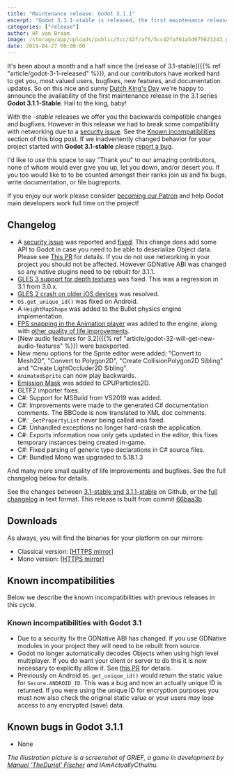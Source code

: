 ```yaml
---
title: "Maintenance release: Godot 3.1.1"
excerpt: "Godot 3.1.1-stable is released, the first maintenance release of the 3.1 series. In this release we've fixed an important security issue related to networking, added some nice quality of life improvements to the animation editor, and fixed several bugs."
categories: ["release"]
author: HP van Braam
image: /storage/app/uploads/public/5cc/42f/af6/5cc42faf61a5d075621243.png
date: 2019-04-27 00:00:00
---
```


It's been about a month and a half since the [release of 3.1-stable]({{% ref "article/godot-3-1-released" %}}), and our contributors have worked hard to get you, most valued users, bugfixes, new features, and documentation updates. So on this nice and sunny [Dutch King's Day](https://en.wikipedia.org/wiki/Koningsdag) we're happy to announce the availability of the first maintenance release in the 3.1 series **Godot 3.1.1-Stable**. Hail to the king, baby!

With the *-stable* releases we offer you the backwards compatible changes and bugfixes. However in this release we had to break some compatibility with networking due to a [security issue](https://github.com/godotengine/godot/issues/27395). See the [Known incompatibilities](#known-incompatibilites) section of this blog post. If we inadvertently changed behavior for your project started with **Godot 3.1-stable** please [report a bug](https://github.com/godotengine/godot/issues/new).

I'd like to use this space to say "Thank you" to our amazing contributors, none of whom would ever give you up, let you down, and/or desert you. If you too would like to to be counted amongst their ranks join us and fix bugs, write documentation, or file bugreports.

If you enjoy our work please consider [becoming our Patron](https://www.patreon.com/godotengine) and help Godot main developers work full time on the project!

## Changelog

* A [security issue](https://github.com/godotengine/godot/issues/27395) was reported and [fixed](https://github.com/godotengine/godot/pull/27485). This change does add some API to Godot in case you need to be able to deserialize Object data. Please see [This PR](https://github.com/godotengine/godot/pull/27485) for details. If you do not use networking in your project you should not be affected. However GDNative ABI was changed so any native plugins need to be rebuilt for 3.1.1.
* [GLES 3 support for depth textures](https://github.com/godotengine/godot/pull/27317) was fixed. This was a regression in 3.1 from 3.0.x.
* [GLES 2 crash on older iOS devices](https://github.com/godotengine/godot/pull/27071) was resolved.
* `OS.get_unique_id()` was fixed on Android.
* A `HeightMapShape` was added to the Bullet physics engine implementation.
* [FPS snapping in the Animation player](https://twitter.com/reduzio/status/1117513556847726594) was added to the engine, along with [other quality of life improvements](https://twitter.com/reduzio/status/1117631934497206272).
* [New audio features for 3.2]({{% ref "article/godot-32-will-get-new-audio-features" %}}) were backported.
* New menu options for the Sprite editor were added: "Convert to Mesh2D", "Convert to Polygon2D", "Create CollisionPolygon2D Sibling" and "Create LightOccluder2D Sibling".
* `AnimatedSprite` can now play backwards.
* [Emission Mask](https://github.com/godotengine/godot/pull/27238) was added to CPUParticles2D.
* GLTF2 importer fixes.
* C#: Support for MSBuild from VS2019 was added.
* C#: Improvements were made to the generated C# documentation comments. The BBCode is now translated to XML doc comments.
* C#: `_GetPropertyList` never being called was fixed.
* C#: Unhandled exceptions no longer hard-crash the application.
* C#: Exports information now only gets updated in the editor, this fixes temporary instances being created in-game.
* C#: Fixed parsing of generic type declarations in C# source files.
* C#: Bundled Mono was upgraded to 5.18.1.3

And many more small quality of life improvements and bugfixes. See the full changelog below for details.

See the changes between [3.1-stable and 3.1.1-stable](https://github.com/godotengine/godot/compare/320f49f204cfbf9b480fe62aaa7718afb74920a5...66baa3b633fe904ea0d90a9688d602d9f3a0b3bd) on Github, or the [full changelog](http://downloads.tuxfamily.org/godotengine/3.1.1/Godot_v3.1.1-stable_changelog.txt) in text format. This release is built from commit [66baa3b](https://github.com/godotengine/godot/commit/66baa3b633fe904ea0d90a9688d602d9f3a0b3bd).

## Downloads

As always, you will find the binaries for your platform on our mirrors:

- Classical version: [[HTTPS mirror](https://downloads.tuxfamily.org/godotengine/3.1.1/)]
- Mono version: [[HTTPS mirror](https://downloads.tuxfamily.org/godotengine/3.1.1/mono)]

## <a id="known-incompatibilites"></a>Known incompatibilities

Below we describe the known incompatibilities with previous releases in this cycle.

### Known incompatibilities with Godot 3.1

* Due to a security fix the GDNative ABI has changed. If you use GDNative modules in your project they will need to be rebuilt from source.
* Godot no longer automatically decodes Objects when using high level multiplayer. If you do want your client or server to do this it is now necessary to explicitly allow it. See [this PR](https://github.com/godotengine/godot/pull/27485) for details.
* Previously on Android `OS.get_unique_id()` would return the static value for `Secure.ANDROID_ID`. This was a bug and now an actually unique ID is returned. If you were using the unique ID for encryption purposes you must now also check the original static value or your users may lose access to any encrypted (save) data.


## <a id="known-bugs"></a> Known bugs in Godot 3.1.1

* None

*The illustration picture is a screenshot of *GRIEF*, a game in development by [Manuel 'TheDuriel' Fischer](https://twitter.com/the_duriel) and IAmActuallyCthulhu.*
